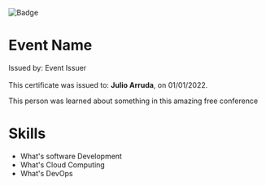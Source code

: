 <body>
<main id="root">
    <div>
        <div>
            <div>
                <p><img src="https://julioarruda.github.io/events-badge-generator/events/sample/badge.png"
                        alt="Badge" /></p>
            </div>
        </div>
    </div>
    <div>
        <div>
            <div>
                <div>
                    <div>
                        <div>
                            <h1>Event Name</h1>
                            <div>
                                <div>Issued by: Event Issuer
                                </div>
                                <div>&nbsp;</div>
                                <div>This certificate was issued to: <strong>Julio Arruda</strong>, on 01/01/2022.
                                </div>
                            </div>
                        </div>
                        <p>This person was learned about something in this amazing free conference</p>
                    </div>
                    <div>
                        <h1>Skills</h1>
                        <ul>
                            <li>What's software Development</li>
                            <li>What's Cloud Computing</li>
                            <li>What's DevOps</li>
                        </ul>
                    </div>
                    <div>&nbsp;</div>
                </div>
            </div>
        </div>
    </div>
</main>
</body>
